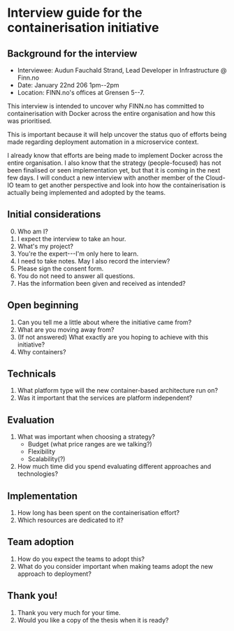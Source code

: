 # Interview guide for the containerisation initiative

## Background for the interview

- Interviewee: Audun Fauchald Strand, Lead Developer in Infrastructure @ Finn.no
- Date: January 22nd 206 1pm--2pm
- Location: FINN.no's offices at Grensen 5--7.

This interview is intended to uncover why FINN.no has committed to containerisation with Docker across the entire organisation and how this was prioritised.

This is important because it will help uncover the status quo of efforts being made regarding deployment automation in a microservice context.

I already know that efforts are being made to implement Docker across the entire organisation. I also know that the strategy (people-focused) has not been finalised or seen implementation yet, but that it is coming in the next few days. I will conduct a new interview with another member of the Cloud-IO team to get another perspective and look into how the containerisation is actually being implemented and adopted by the teams.

## Initial considerations

0. Who am I?
1. I expect the interview to take an hour.
2. What's my project?
3. You're the expert---I'm only here to learn.
4. I need to take notes. May I also record the interview?
5. Please sign the consent form.
6. You do not need to answer all questions.
7. Has the information been given and received as intended?

## Open beginning

1. Can you tell me a little about where the initiative came from?
2. What are you moving away from?
3. (If not answered) What exactly are you hoping to achieve with this initiative?
4. Why containers?

## Technicals

1. What platform type will the new container-based architecture run on?
2. Was it important that the services are platform independent?

## Evaluation

1. What was important when choosing a strategy?
    - Budget (what price ranges are we talking?)
    - Flexibility
    - Scalability(?)
2. How much time did you spend evaluating different approaches and technologies?

## Implementation

1. How long has been spent on the containerisation effort?
2. Which resources are dedicated to it?

## Team adoption

1. How do you expect the teams to adopt this?
2. What do you consider important when making teams adopt the new approach to deployment?

## Thank you!

1. Thank you very much for your time.
2. Would you like a copy of the thesis when it is ready?
